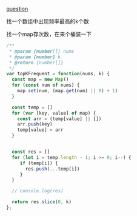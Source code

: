 [question](https://leetcode.com/problems/top-k-frequent-elements)

找一个数组中出现频率最高的k个数

找一个map存次数，在来个桶装一下

```js
/**
 * @param {number[]} nums
 * @param {number} k
 * @return {number[]}
 */
var topKFrequent = function(nums, k) {
  const map = new Map()
  for (const num of nums) {
    map.set(num, (map.get(num) || 0) + 1)
  }

  const temp = []
  for (var [key, value] of map) {
    const arr = (temp[value] || [])
    arr.push(key)
    temp[value] = arr
  }


  const res = []
  for (let i = temp.length - 1; i >= 0; i--) {
     if (temp[i]) {
       res.push(...temp[i])
     }
  }

  // console.log(res)

  return res.slice(0, k)
};
```
